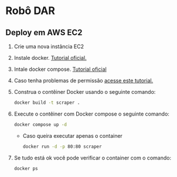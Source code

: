# Robô DAR

## Deploy em AWS EC2

1. Crie uma nova instância EC2
2. Instale docker. [Tutorial oficial.](https://docs.docker.com/engine/install/ubuntu/)
3. Intale docker compose. [Tutorial oficial](https://docs.docker.com/compose/install/linux/)
4. Caso tenha problemas de permissão [acesse este tutorial.](https://www.baeldung.com/linux/docker-permission-denied-daemon-socket-error)


5. Construa o contêiner Docker usando o seguinte comando:

    ```bash
    docker build -t scraper .
    ```

6. Execute o contêiner com Docker compose o seguinte comando:

    ```bash
    docker compose up -d
    ```

    - Caso queira executar apenas o container

        ```bash
        docker run -d -p 80:80 scraper
        ```

7. Se tudo está ok você pode verificar o container com o comando:

    ```bash
    docker ps
    ```

    ```bash
    ```

    ```bash
    ```
